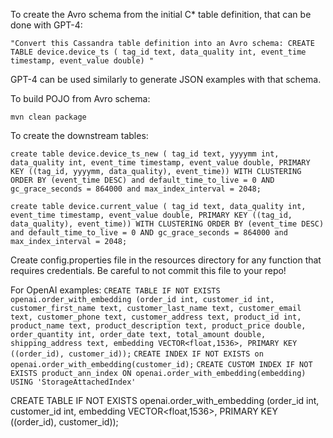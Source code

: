 

To create the Avro schema from the initial C* table definition, that can be done with GPT-4:

`"Convert this Cassandra table definition into an Avro schema:
CREATE TABLE device.device_ts ( tag_id text, data_quality int, event_time timestamp, event_value double)
"`

GPT-4 can be used similarly to generate JSON examples with that schema.

To build POJO from Avro schema:

`mvn clean package`

To create the downstream tables:

`create table device.device_ts_new ( tag_id text, yyyymm int, data_quality int, event_time timestamp, event_value double, PRIMARY KEY ((tag_id, yyyymm, data_quality), event_time)) WITH CLUSTERING ORDER BY (event_time DESC) and default_time_to_live = 0 AND gc_grace_seconds = 864000 and max_index_interval = 2048;`

`create table device.current_value ( tag_id text, data_quality int, event_time timestamp, event_value double, PRIMARY KEY ((tag_id, data_quality), event_time)) WITH CLUSTERING ORDER BY (event_time DESC) and default_time_to_live = 0 AND gc_grace_seconds = 864000 and max_index_interval = 2048;`


Create config.properties file in the resources directory for any function that requires credentials. 
Be careful to not commit this file to your repo!


For OpenAI examples:
`CREATE TABLE IF NOT EXISTS openai.order_with_embedding (order_id int, customer_id int, customer_first_name text, customer_last_name text, customer_email text, customer_phone text, customer_address text, product_id int, product_name text, product_description text, product_price double, order_quantity int, order_date text, total_amount double, shipping_address text, embedding VECTOR<float,1536>, PRIMARY KEY ((order_id), customer_id));`
`CREATE INDEX IF NOT EXISTS on openai.order_with_embedding(customer_id);`
`CREATE CUSTOM INDEX IF NOT EXISTS product_ann_index ON openai.order_with_embedding(embedding) USING 'StorageAttachedIndex'`


CREATE TABLE IF NOT EXISTS openai.order_with_embedding (order_id int, customer_id int, embedding VECTOR<float,1536>, PRIMARY KEY ((order_id), customer_id));


